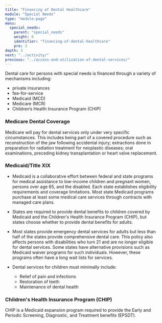 ```yaml
---
title: "Financing of Dental Healthcare"
module: "Special Needs"
type: "module-page"
menu:
  special_needs:
    parent: "special_needs"
    weight: 6
    identifier: "financing-of-dental-healthcare"
    pre: 3
depth: 3
next: "../activity/"
previous: "../access-and-utilization-of-dental-services/"
---
```

<div class="pageblock"><p>Dental care for persons with special needs is financed through a variety of mechanisms including:</p>
<ul>
<li>private insurances</li>
<li>fee-for-service</li>
<li>Medicaid (MCD)</li>
<li>Medicare (MCR)</li>
<li>Children’s Health Insurance Program (CHIP)</li>
</ul>
<h3>Medicare Dental Coverage</h3>
<p>Medicare will pay for dental services only under very specific circumstances. This includes being part of a covered procedure such as reconstruction of the jaw following accidental injury; extractions done in preparation for radiation treatment for neoplastic diseases; oral examinations, preceding kidney transplantation or heart valve replacement.</p>
<h3>Medicaid/Title XIX</h3>
<ul>
<li>
<p>Medicaid is a collaborative effort between federal and state programs for medical assistance to low-income children and pregnant women, persons over age 65, and the disabled. Each state establishes eligibility requirements and coverage limitations. Most state Medicaid programs purchase at least some medical care services through contracts with managed care plans. </p>
</li>
<li>
<p>States are required to provide dental benefits to children covered by Medicaid and the Children's Health Insurance Program (CHIP), but states choose whether to provide dental benefits for adults. </p>
</li>
<li>
<p>Most states provide emergency dental services for adults but less than half of the states provide comprehensive dental care. This policy also affects persons with disabilities who turn 21 and are no longer eligible for dental services. Some states have alternative provisions such as Medicaid waiver programs for such individuals. However, these programs often have a long wait lists for services.</p>
</li>
</ul>
</div><div class="pageblock"><ul>
<li>Dental services for children must minimally include:</li>
<ul>
<li>Relief of pain and infections</li>
<li>Restoration of teeth</li>
<li>Maintenance of dental health</li>
</ul>
</ul>
</div><div class="pageblock"><h3>Children's Health Insurance Program (CHIP)</h3>
<p>CHIP is a Medicaid expansion program required to provide the Early and Periodic Screening, Diagnostic, and Treatment benefits (EPSDT).</p>
</div>